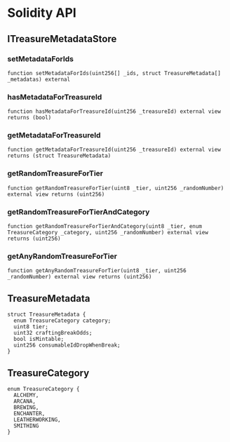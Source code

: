 # Solidity API

## ITreasureMetadataStore

### setMetadataForIds

```solidity
function setMetadataForIds(uint256[] _ids, struct TreasureMetadata[] _metadatas) external
```

### hasMetadataForTreasureId

```solidity
function hasMetadataForTreasureId(uint256 _treasureId) external view returns (bool)
```

### getMetadataForTreasureId

```solidity
function getMetadataForTreasureId(uint256 _treasureId) external view returns (struct TreasureMetadata)
```

### getRandomTreasureForTier

```solidity
function getRandomTreasureForTier(uint8 _tier, uint256 _randomNumber) external view returns (uint256)
```

### getRandomTreasureForTierAndCategory

```solidity
function getRandomTreasureForTierAndCategory(uint8 _tier, enum TreasureCategory _category, uint256 _randomNumber) external view returns (uint256)
```

### getAnyRandomTreasureForTier

```solidity
function getAnyRandomTreasureForTier(uint8 _tier, uint256 _randomNumber) external view returns (uint256)
```

## TreasureMetadata

```solidity
struct TreasureMetadata {
  enum TreasureCategory category;
  uint8 tier;
  uint32 craftingBreakOdds;
  bool isMintable;
  uint256 consumableIdDropWhenBreak;
}
```

## TreasureCategory

```solidity
enum TreasureCategory {
  ALCHEMY,
  ARCANA,
  BREWING,
  ENCHANTER,
  LEATHERWORKING,
  SMITHING
}
```

